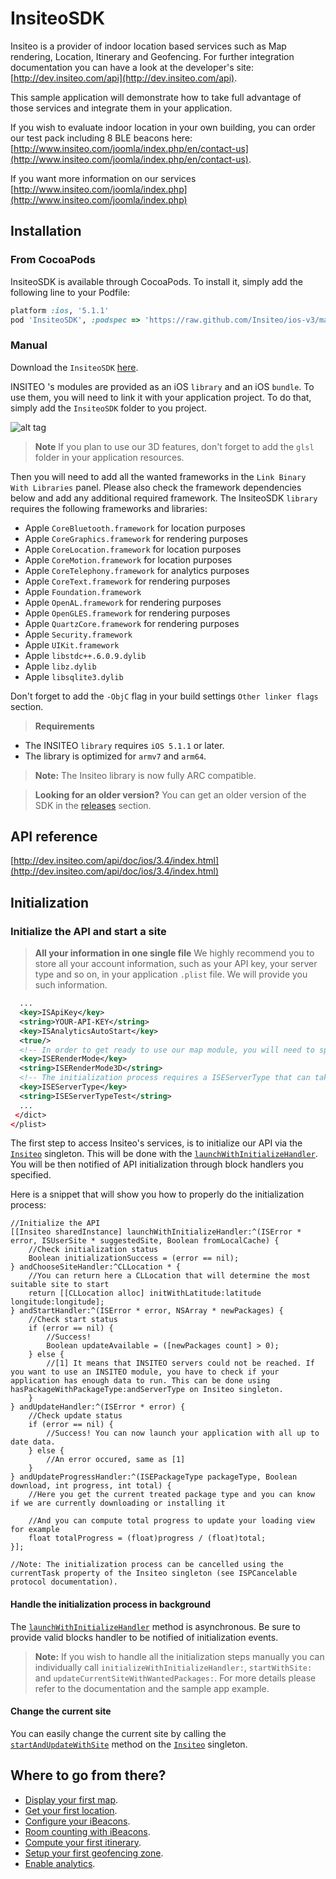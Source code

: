 # InsiteoSDK

Insiteo is a provider of indoor location based services such as Map rendering, Location, Itinerary and Geofencing. For further integration documentation you can have a look at the developer's site: [http://dev.insiteo.com/api](http://dev.insiteo.com/api).

This sample application will demonstrate how to take full advantage of those services and integrate them in your application.

If you wish to evaluate indoor location in your own building, you can order our test pack including 8 BLE beacons here:
[http://www.insiteo.com/joomla/index.php/en/contact-us](http://www.insiteo.com/joomla/index.php/en/contact-us).

If you want more information on our services [http://www.insiteo.com/joomla/index.php](http://www.insiteo.com/joomla/index.php)

## Installation

### From CocoaPods

InsiteoSDK is available through CocoaPods. To install it, simply add the following line to your Podfile:

```ruby
platform :ios, '5.1.1'
pod 'InsiteoSDK', :podspec => 'https://raw.github.com/Insiteo/ios-v3/master/InsiteoSDK.podspec'
```

### Manual

Download the `InsiteoSDK` [here](https://github.com/Insiteo/ios-v3/releases/download/3.5.0/InsiteoSDK-v3.5.0.zip).

INSITEO 's modules are provided as an iOS `library` and an iOS `bundle`. To use them, you will need to link it with your application project. To do that, simply add the `InsiteoSDK` folder to you project.

![alt tag](http://dev.insiteo.com/api/img/ios-project-integration.png)

> **Note** If you plan to use our 3D features, don't forget to add the `glsl` folder in your application resources.

Then you will need to add all the wanted frameworks in the `Link Binary With Libraries` panel. Please also check the framework dependencies below and add any additional required framework. The InsiteoSDK `library` requires the following frameworks and libraries:

- Apple `CoreBluetooth.framework` for location purposes
- Apple `CoreGraphics.framework` for rendering purposes
- Apple `CoreLocation.framework` for location purposes
- Apple `CoreMotion.framework` for location purposes
- Apple `CoreTelephony.framework` for analytics purposes
- Apple `CoreText.framework` for rendering purposes
- Apple `Foundation.framework`
- Apple `OpenAL.framework` for rendering purposes
- Apple `OpenGLES.framework` for rendering purposes
- Apple `QuartzCore.framework` for rendering purposes
- Apple `Security.framework`
- Apple `UIKit.framework`
- Apple `libstdc++.6.0.9.dylib`
- Apple `libz.dylib`
- Apple `libsqlite3.dylib`

Don't forget to add the `-ObjC` flag in your build settings `Other linker flags` section.

> **Requirements**
 - The INSITEO `library` requires `iOS 5.1.1` or later.
 - The library is optimized for `armv7` and `arm64`.

> **Note:** The Insiteo library is now fully ARC compatible.

> **Looking for an older version?** You can get an older version of the SDK in the [releases](https://github.com/Insiteo/iOS/releases) section.

## API reference

[http://dev.insiteo.com/api/doc/ios/3.4/index.html](http://dev.insiteo.com/api/doc/ios/3.4/index.html)

## Initialization

### Initialize the API and start a site

> **All your information in one single file** We highly recommend you to store all your account information, such as your API key, your server type and so on, in your application `.plist` file. We will provide you such information.

```xml
  ...
  <key>ISApiKey</key>
  <string>YOUR-API-KEY</string>
  <key>ISAnalyticsAutoStart</key>
  <true/>
  <!-- In order to get ready to use our map module, you will need to specify the render mode you plan to use. You can choose between ISERenderMode2D and ISERenderMode3D. Please note that the default mode is ISERenderMode2D. -->
  <key>ISERenderMode</key>
  <string>ISERenderMode3D</string>
  <!-- The initialization process requires a ISEServerType that can take the following values: ISEServerTypeDev, ISEServerTypeTest or ISEServerTypeProd. Depending on its values the downloaded data will be stored under the appropriate folder (respectively 'dev', 'test' and 'release'). -->
  <key>ISEServerType</key>
  <string>ISEServerTypeTest</string>
  ...
 </dict>
</plist>
```

The first step to access Insiteo's services, is to initialize our API via the [`Insiteo`](http://dev.insiteo.com/api/doc/ios/3.4/Classes/Insiteo.html) singleton. This will be done with the [`launchWithInitializeHandler`](http://dev.insiteo.com/api/doc/ios/3.4/Classes/Insiteo.html#//api/name/launchWithInitializeHandler:andChooseSiteHandler:andStartHandler:andUpdateHandler:andUpdateProgressHandler:). You will be then notified of API initialization through block handlers you specified.

Here is a snippet that will show you how to properly do the initialization process:

```objectivec++
//Initialize the API
[[Insiteo sharedInstance] launchWithInitializeHandler:^(ISError * error, ISUserSite * suggestedSite, Boolean fromLocalCache) {
    //Check initialization status
    Boolean initializationSuccess = (error == nil);
} andChooseSiteHandler:^CLLocation * {
    //You can return here a CLLocation that will determine the most suitable site to start
    return [[CLLocation alloc] initWithLatitude:latitude longitude:longitude];
} andStartHandler:^(ISError * error, NSArray * newPackages) {
    //Check start status
    if (error == nil) {
        //Success!
        Boolean updateAvailable = ([newPackages count] > 0);
    } else {
        //[1] It means that INSITEO servers could not be reached. If you want to use an INSITEO module, you have to check if your application has enough data to run. This can be done using hasPackageWithPackageType:andServerType on Insiteo singleton.
    }
} andUpdateHandler:^(ISError * error) {
    //Check update status
    if (error == nil) {
        //Success! You can now launch your application with all up to date data.
    } else {
        //An error occured, same as [1]
    }
} andUpdateProgressHandler:^(ISEPackageType packageType, Boolean download, int progress, int total) {
    //Here you get the current treated package type and you can know if we are currently downloading or installing it

    //And you can compute total progress to update your loading view for example
    float totalProgress = (float)progress / (float)total;
}];

//Note: The initialization process can be cancelled using the currentTask property of the Insiteo singleton (see ISPCancelable protocol documentation).
```

#### Handle the initialization process in background

The [`launchWithInitializeHandler`](http://dev.insiteo.com/api/doc/ios/3.4/Classes/Insiteo.html#//api/name/launchWithInitializeHandler:andChooseSiteHandler:andStartHandler:andUpdateHandler:andUpdateProgressHandler:) method is asynchronous. Be sure to provide valid blocks handler to be notified of initialization events.

> **Note:** If you wish to handle all the initialization steps manually you can individually call `initializeWithInitializeHandler:`, `startWithSite:` and `updateCurrentSiteWithWantedPackages:`. For more details please refer to the documentation and the sample app example.

#### Change the current site

You can easily change the current site by calling the [`startAndUpdateWithSite`](http://dev.insiteo.com/api/doc/ios/3.4/Classes/Insiteo.html#//api/name/startAndUpdateWithSite:andStartHandler:andUpdateHandler:andUpdateProgressHandler:) method on the [`Insiteo`](http://dev.insiteo.com/api/doc/ios/3.4/Classes/Insiteo.html) singleton.

## Where to go from there?

- [Display your first map](readme/map.md).
- [Get your first location](readme/location.md).
- [Configure your iBeacons](readme/beacon.md).
- [Room counting with iBeacons](readme/room_counting.md).
- [Compute your first itinerary](readme/itinerary.md).
- [Setup your first geofencing zone](readme/geofence.md).
- [Enable analytics](readme/analytics.md).
